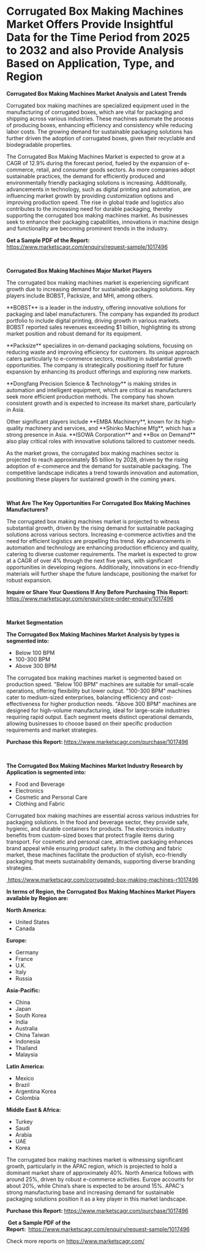 <p><h1>Corrugated Box Making Machines Market Offers Provide Insightful Data for the Time Period from 2025 to 2032 and also Provide Analysis Based on Application, Type, and Region</h1></p><p><strong>Corrugated Box Making Machines Market Analysis and Latest Trends</strong></p>
<p><p>Corrugated box making machines are specialized equipment used in the manufacturing of corrugated boxes, which are vital for packaging and shipping across various industries. These machines automate the process of producing boxes, enhancing efficiency and consistency while reducing labor costs. The growing demand for sustainable packaging solutions has further driven the adoption of corrugated boxes, given their recyclable and biodegradable properties.</p><p>The Corrugated Box Making Machines Market is expected to grow at a CAGR of 12.9% during the forecast period, fueled by the expansion of e-commerce, retail, and consumer goods sectors. As more companies adopt sustainable practices, the demand for efficiently produced and environmentally friendly packaging solutions is increasing. Additionally, advancements in technology, such as digital printing and automation, are influencing market growth by providing customization options and improving production speed. The rise in global trade and logistics also contributes to the increasing need for durable packaging, thereby supporting the corrugated box making machines market. As businesses seek to enhance their packaging capabilities, innovations in machine design and functionality are becoming prominent trends in the industry.</p></p>
<p><strong>Get a Sample PDF of the Report:&nbsp;</strong> <a href="https://www.marketscagr.com/enquiry/request-sample/1017496?utm_campaign=3216&utm_medium=2&utm_source=Github&utm_content=ia&utm_term=21032025&utm_id=corrugated-box-making-machines">https://www.marketscagr.com/enquiry/request-sample/1017496</a></p>
<p>&nbsp;</p>
<p><strong>Corrugated Box Making Machines Major Market Players</strong></p>
<p><p>The corrugated box making machines market is experiencing significant growth due to increasing demand for sustainable packaging solutions. Key players include BOBST, Packsize, and MHI, among others.</p><p>**BOBST** is a leader in the industry, offering innovative solutions for packaging and label manufacturers. The company has expanded its product portfolio to include digital printing, driving growth in various markets. BOBST reported sales revenues exceeding $1 billion, highlighting its strong market position and robust demand for its equipment.</p><p>**Packsize** specializes in on-demand packaging solutions, focusing on reducing waste and improving efficiency for customers. Its unique approach caters particularly to e-commerce sectors, resulting in substantial growth opportunities. The company is strategically positioning itself for future expansion by enhancing its product offerings and exploring new markets.</p><p>**Dongfang Precision Science & Technology** is making strides in automation and intelligent equipment, which are critical as manufacturers seek more efficient production methods. The company has shown consistent growth and is expected to increase its market share, particularly in Asia.</p><p>Other significant players include **EMBA Machinery**, known for its high-quality machinery and services, and **Shinko Machine Mfg**, which has a strong presence in Asia. **ISOWA Corporation** and **Box on Demand** also play critical roles with innovative solutions tailored to customer needs.</p><p>As the market grows, the corrugated box making machines sector is projected to reach approximately $5 billion by 2028, driven by the rising adoption of e-commerce and the demand for sustainable packaging. The competitive landscape indicates a trend towards innovation and automation, positioning these players for sustained growth in the coming years.</p></p>
<p>&nbsp;</p>
<p><strong>What Are The Key Opportunities For Corrugated Box Making Machines Manufacturers?</strong></p>
<p><p>The corrugated box making machines market is projected to witness substantial growth, driven by the rising demand for sustainable packaging solutions across various sectors. Increasing e-commerce activities and the need for efficient logistics are propelling this trend. Key advancements in automation and technology are enhancing production efficiency and quality, catering to diverse customer requirements. The market is expected to grow at a CAGR of over 4% through the next five years, with significant opportunities in developing regions. Additionally, innovations in eco-friendly materials will further shape the future landscape, positioning the market for robust expansion.</p></p>
<p><strong>Inquire or Share Your Questions If Any Before Purchasing This Report:</strong> <a href="https://www.marketscagr.com/enquiry/pre-order-enquiry/1017496?utm_campaign=3216&utm_medium=2&utm_source=Github&utm_content=ia&utm_term=21032025&utm_id=corrugated-box-making-machines">https://www.marketscagr.com/enquiry/pre-order-enquiry/1017496</a></p>
<p>&nbsp;</p>
<p><strong>Market Segmentation</strong></p>
<p><strong>The Corrugated Box Making Machines Market Analysis by types is segmented into:</strong></p>
<p><ul><li>Below 100 BPM</li><li>100-300 BPM</li><li>Above 300 BPM</li></ul></p>
<p><p>The corrugated box making machines market is segmented based on production speed. "Below 100 BPM" machines are suitable for small-scale operations, offering flexibility but lower output. "100-300 BPM" machines cater to medium-sized enterprises, balancing efficiency and cost-effectiveness for higher production needs. "Above 300 BPM" machines are designed for high-volume manufacturing, ideal for large-scale industries requiring rapid output. Each segment meets distinct operational demands, allowing businesses to choose based on their specific production requirements and market strategies.</p></p>
<p><strong>Purchase this Report:&nbsp;</strong><a href="https://www.marketscagr.com/purchase/1017496?utm_campaign=3216&utm_medium=2&utm_source=Github&utm_content=ia&utm_term=21032025&utm_id=corrugated-box-making-machines">https://www.marketscagr.com/purchase/1017496</a></p>
<p>&nbsp;</p>
<p><strong>The Corrugated Box Making Machines Market Industry Research by Application is segmented into:</strong></p>
<p><ul><li>Food and Beverage</li><li>Electronics</li><li>Cosmetic and Personal Care</li><li>Clothing and Fabric</li></ul></p>
<p><p>Corrugated box making machines are essential across various industries for packaging solutions. In the food and beverage sector, they provide safe, hygienic, and durable containers for products. The electronics industry benefits from custom-sized boxes that protect fragile items during transport. For cosmetic and personal care, attractive packaging enhances brand appeal while ensuring product safety. In the clothing and fabric market, these machines facilitate the production of stylish, eco-friendly packaging that meets sustainability demands, supporting diverse branding strategies.</p></p>
<p><a href="https://www.marketscagr.com/corrugated-box-making-machines-r1017496?utm_campaign=3216&utm_medium=2&utm_source=Github&utm_content=ia&utm_term=21032025&utm_id=corrugated-box-making-machines">&nbsp;https://www.marketscagr.com/corrugated-box-making-machines-r1017496</a></p>
<p><strong>In terms of Region, the Corrugated Box Making Machines Market Players available by Region are:</strong></p>
<p>
    <p> <strong> North America: </strong>
        <ul>
            <li>United States</li>
            <li>Canada</li>
        </ul>
        </p> 
    <p> <strong> Europe: </strong>
        <ul>
            <li>Germany</li>
            <li>France</li>
            <li>U.K.</li>
            <li>Italy</li>
            <li>Russia</li>
        </ul>
        </p> 
    <p> <strong> Asia-Pacific: </strong>
        <ul>
            <li>China</li>
            <li>Japan</li>
            <li>South Korea</li>
            <li>India</li>
            <li>Australia</li>
            <li>China Taiwan</li>
            <li>Indonesia</li>
            <li>Thailand</li>
            <li>Malaysia</li>
        </ul>
        </p> 
    <p> <strong> Latin America: </strong>
        <ul>
            <li>Mexico</li>
            <li>Brazil</li>
            <li>Argentina Korea</li>
            <li>Colombia</li>
        </ul>
        </p> 
    <p> <strong> Middle East & Africa: </strong>
        <ul>
            <li>Turkey</li>
            <li>Saudi</li>
            <li>Arabia</li>
            <li>UAE</li>
            <li>Korea</li>
        </ul>
    </p>
    </p>
<p><p>The corrugated box making machines market is witnessing significant growth, particularly in the APAC region, which is projected to hold a dominant market share of approximately 40%. North America follows with around 25%, driven by robust e-commerce activities. Europe accounts for about 20%, while China’s share is expected to be around 15%. APAC's strong manufacturing base and increasing demand for sustainable packaging solutions position it as a key player in this market landscape.</p></p>
<p><strong>Purchase this Report: </strong><a href="https://www.marketscagr.com/purchase/1017496?utm_campaign=3216&utm_medium=2&utm_source=Github&utm_content=ia&utm_term=21032025&utm_id=corrugated-box-making-machines">https://www.marketscagr.com/purchase/1017496</a></p>
<p>&nbsp;<strong>Get a Sample PDF of the Report:&nbsp;&nbsp;</strong><a href="https://www.marketscagr.com/enquiry/request-sample/1017496?utm_campaign=3216&utm_medium=2&utm_source=Github&utm_content=ia&utm_term=21032025&utm_id=corrugated-box-making-machines">https://www.marketscagr.com/enquiry/request-sample/1017496</a></p>
<p><strong></strong></p>
<p>Check more reports on <a href="https://www.marketscagr.com/?utm_campaign=3216&utm_medium=2&utm_source=Github&utm_content=ia&utm_term=21032025&utm_id=corrugated-box-making-machines">https://www.marketscagr.com/</a></p>